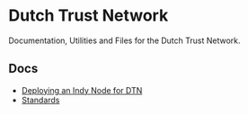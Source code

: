 # Dutch Trust Network

Documentation, Utilities and Files for the Dutch Trust Network.

## Docs

- [Deploying an Indy Node for DTN](docs/deploying-dtn-node.md)
- [Standards](docs/standards.md)
